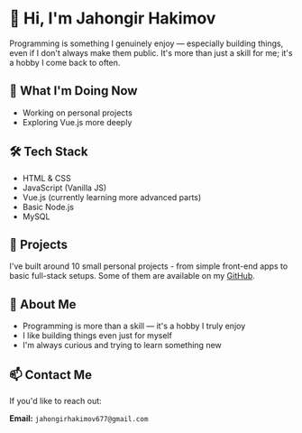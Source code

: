 # 👋 Hi, I'm Jahongir Hakimov

Programming is something I genuinely enjoy — especially building things, even if I don't always make them public. It's more than just a skill for me; it's a hobby I come back to often.

## 🚀 What I'm Doing Now

- Working on personal projects
- Exploring Vue.js more deeply

## 🛠 Tech Stack

- HTML & CSS  
- JavaScript (Vanilla JS)  
- Vue.js (currently learning more advanced parts)  
- Basic Node.js  
- MySQL  

## 🧪 Projects

I've built around 10 small personal projects - from simple front-end apps to basic full-stack setups.
Some of them are available on my [GitHub](https://github.com/utopiaLF).

## 🎯 About Me

- Programming is more than a skill — it's a hobby I truly enjoy
- I like building things even just for myself
- I'm always curious and trying to learn something new

## 📫 Contact Me
If you'd like to reach out:

**Email:** `jahongirhakimov677@gmail.com`
